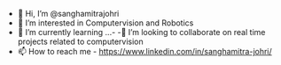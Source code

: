 - 👋 Hi, I’m @sanghamitrajohri
- 👀 I’m interested in Computervision and Robotics
- 🌱 I’m currently learning ...-
-💞️ I’m looking to collaborate on real time projects related to computervision
- 📫 How to reach me - https://www.linkedin.com/in/sanghamitra-johri/

<!---
sanghamitrajohri/sanghamitrajohri is a ✨ special ✨ repository because its `README.md` (this file) appears on your GitHub profile.
You can click the Preview link to take a look at your changes.
--->
